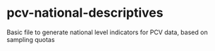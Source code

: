 # pcv-national-descriptives
Basic file to generate national level indicators for PCV data, based on sampling quotas
